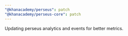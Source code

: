 ```yaml
---
"@khanacademy/perseus": patch
"@khanacademy/perseus-core": patch
---
```


Updating perseus analytics and events for better metrics.
